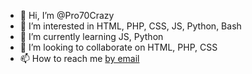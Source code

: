 - 👋 Hi, I’m @Pro70Crazy
- 👀 I’m interested in HTML, PHP, CSS, JS, Python, Bash
- 🌱 I’m currently learning JS, Python
- 💞️ I’m looking to collaborate on HTML, PHP, CSS
- 📫 How to reach me [by email](mailto:calvinbernardtanuri@gmail.com)

<!---
Pro70Crazy/Pro70Crazy is a ✨ special ✨ repository because its `README.md` (this file) appears on your GitHub profile.
You can click the Preview link to take a look at your changes.
--->
